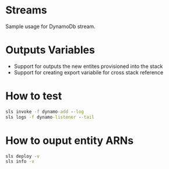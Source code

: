 # Streams

Sample usage for DynamoDb stream.

# Outputs Variables

* Support for outputs the new entites provisioned into the stack
* Support for creating export variabile for cross stack reference

# How to test

```bat
sls invoke -f dynamo-add --log
sls logs -f dynamo-listener --tail
```

# How to ouput entity ARNs

```bat
sls deploy -v
sls info -v
```